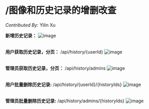 # **/图像和历史记录的增删改查**

*Contributed By:*  Yilin Xu <br>

**新增历史记录：**
![image](https://github.com/user-attachments/assets/01f8ab05-fb08-4593-93c8-df7d0740aa6c)
<br><br>

**用户获取历史记录，分页：**
/api/history/{userId}
![image](https://github.com/user-attachments/assets/9b9b97bb-f972-4bb0-86ca-be9570bf9577)
<br><br>

**管理员获取历史记录，分页：**
/api/history/admins
![image](https://github.com/user-attachments/assets/98a6e692-1269-4aed-a956-db3a3e18599b)
<br><br>

**用户批量删除历史记录:**
/api/history/{userId}/{historyIds}
![image](https://github.com/user-attachments/assets/e9f05fb0-97f4-4b61-863c-24fae6947f32)
<br><br>


**管理员批量删除历史记录:**
/api/history/admins/{historyIds}
![image](https://github.com/user-attachments/assets/682dcc2d-985e-4656-b8c6-c74e4fce21bb)










